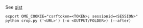 See [gist](https://gist.github.com/thejohnhoffer/6539b0d39bf445f82b54cf0fcca72e96)
```
export OME_COOKIE="csrftoken=<TOKEN>; sessionid=<SESSION>"
python crop.py ('<URL>') (-o <OUTPUT/FOLDER>) (--after)
```
